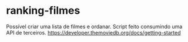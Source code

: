# ranking-filmes
Possível criar uma lista de filmes e ordanar. 
Script feito consumindo uma API de terceiros.
https://developer.themoviedb.org/docs/getting-started
